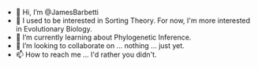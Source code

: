 - 👋 Hi, I’m @JamesBarbetti
- 👀 I used to be interested in Sorting Theory. For now, I'm more interested in Evolutionary Biology.
- 🌱 I’m currently learning about Phylogenetic Inference.
- 💞️ I’m looking to collaborate on ... nothing ... just yet.
- 📫 How to reach me ... I'd rather you didn't.

<!---
JamesBarbetti/JamesBarbetti is a ✨ special ✨ repository because its `README.md` (this file) appears on your GitHub profile.
You can click the Preview link to take a look at your changes.
--->
